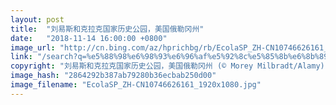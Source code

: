 ```yaml
---
layout: post
title:  "刘易斯和克拉克国家历史公园，美国俄勒冈州"
date:   "2018-11-14 16:00:00 +0800"
image_url: "http://cn.bing.com/az/hprichbg/rb/EcolaSP_ZH-CN10746626161_1920x1080.jpg"
link: "/search?q=%e5%88%98%e6%98%93%e6%96%af%e5%92%8c%e5%85%8b%e6%8b%89%e5%85%8b%e5%9b%bd%e5%ae%b6%e5%8e%86%e5%8f%b2%e5%85%ac%e5%9b%ad&form=hpcapt&mkt=zh-cn"
copyright: "刘易斯和克拉克国家历史公园，美国俄勒冈州 (© Morey Milbradt/Alamy)"
image_hash: "2864292b387ab79280b36ecbab250d00"
image_filename: "EcolaSP_ZH-CN10746626161_1920x1080.jpg"
---
```

